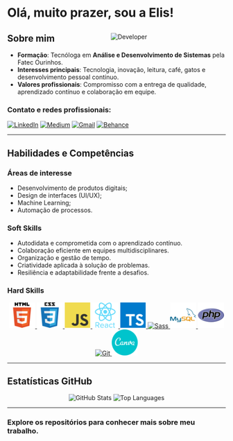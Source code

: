 # Olá, muito prazer, sou a Elis!

<div>
  <div>
    <img src="done.svg" width="265px" align="right" alt="Developer"/>
  </div>

  ## Sobre mim
  - **Formação**: Tecnóloga em **Análise e Desenvolvimento de Sistemas** pela Fatec Ourinhos.
  - **Interesses principais**: Tecnologia, inovação, leitura, café, gatos e desenvolvimento pessoal contínuo.
  - **Valores profissionais**: Compromisso com a entrega de qualidade, aprendizado contínuo e colaboração em equipe.

  ### Contato e redes profissionais:

  [![LinkedIn](https://img.shields.io/badge/-LinkedIn-%230077B5?style=for-the-badge&logo=linkedin&logoColor=white)](https://www.linkedin.com/in/eliscmattosinho/) [![Medium](https://img.shields.io/badge/Medium-12100E?style=for-the-badge&logo=medium&logoColor=white)](https://medium.com/@eliscmattosinho) [![Gmail](https://img.shields.io/badge/Gmail-D14836?style=for-the-badge&logo=gmail&logoColor=white)](mailto:eliscmattosinho@gmail.com) [![Behance](https://img.shields.io/badge/Behance-12100E?style=for-the-badge&logo=behance&logoColor=white)](https://www.behance.net/eliscmattosinho)
</div>

---

## Habilidades e Competências

### Áreas de interesse
- Desenvolvimento de produtos digitais;
- Design de interfaces (UI/UX);
- Machine Learning;
- Automação de processos.

### Soft Skills
- Autodidata e comprometida com o aprendizado contínuo.
- Colaboração eficiente em equipes multidisciplinares.
- Organização e gestão de tempo.
- Criatividade aplicada à solução de problemas.
- Resiliência e adaptabilidade frente a desafios.

### Hard Skills
<div align="center">
    <a href="https://www.w3.org/html/" target="_blank" rel="noreferrer"> <img src="https://raw.githubusercontent.com/devicons/devicon/master/icons/html5/html5-original-wordmark.svg" alt="HTML5" width="60" height="60"/> </a>
    <a href="https://www.w3schools.com/css/" target="_blank" rel="noreferrer"> <img src="https://raw.githubusercontent.com/devicons/devicon/master/icons/css3/css3-original-wordmark.svg" alt="CSS3" width="60" height="60"/> </a>
    <a href="https://developer.mozilla.org/en-US/docs/Web/JavaScript" target="_blank" rel="noreferrer"> <img src="https://raw.githubusercontent.com/devicons/devicon/master/icons/javascript/javascript-original.svg" alt="JavaScript" width="60" height="60"/> </a>
    <a href="https://reactjs.org/" target="_blank" rel="noreferrer"> <img src="https://raw.githubusercontent.com/devicons/devicon/master/icons/react/react-original-wordmark.svg" alt="React" width="60" height="60"/> </a>
    <a href="https://typescriptlang.org/" target="_blank" rel="noreferrer"> <img src="https://raw.githubusercontent.com/devicons/devicon/master/icons/typescript/typescript-original.svg" alt="TypeScript" width="60" height="60"/> </a>
    <a href="https://sass.dev/" target="_blank" rel="noreferrer"> <img src="https://cdn.jsdelivr.net/gh/devicons/devicon/icons/sass/sass-original.svg" alt="Sass" width="60" height="60"/> </a>
    <a href="https://www.mysql.com/" target="_blank" rel="noreferrer"> <img src="https://raw.githubusercontent.com/devicons/devicon/master/icons/mysql/mysql-original-wordmark.svg" alt="MySQL" width="60" height="60"/> </a>
    <a href="https://www.php.net" target="_blank" rel="noreferrer"> <img src="https://raw.githubusercontent.com/devicons/devicon/master/icons/php/php-original.svg" alt="PHP" width="60" height="60"/> </a>
    <a href="https://git-scm.com/" target="_blank" rel="noreferrer"> <img src="https://www.vectorlogo.zone/logos/git-scm/git-scm-icon.svg" alt="Git" width="60" height="60"/> </a>
    <a href="https://canva.com/" target="_blank" rel="noreferrer"> <img src="https://raw.githubusercontent.com/devicons/devicon/master/icons/canva/canva-original.svg" alt="Canva" width="60" height="60"/> </a>
</div>

---

## Estatísticas GitHub

<div align="center">
  <img height="160" src="https://github-readme-stats.vercel.app/api?username=eliscmattosinho&show_icons=true&bg_color=00000000&title_color=fefefe&custom_title=Elis+Christina+Mattosinho+-+Web/Mobile+Developer&border_color=fefefe&text_color=fefefe&icon_color=FFDF2B" alt="GitHub Stats">
  <img height="160" src="https://github-readme-stats.vercel.app/api/top-langs/?username=eliscmattosinho&layout=compact&bg_color=00000000&title_color=fefefe&border_color=fefefe&text_color=fefefe&icon_color=FFDF2B" alt="Top Languages">
</div>

---

### Explore os repositórios para conhecer mais sobre meu trabalho.
